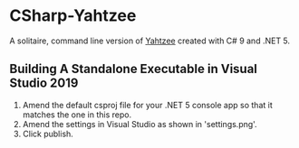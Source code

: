 # CSharp-Yahtzee

A solitaire, command line version of [Yahtzee](https://en.wikipedia.org/wiki/Yahtzee) created with C# 9 and .NET 5.

## Building A Standalone Executable in Visual Studio 2019

1. Amend the default csproj file for your .NET 5 console app so that it matches the one in this repo.
2. Amend the settings in Visual Studio as shown in 'settings.png'.
3. Click publish.
